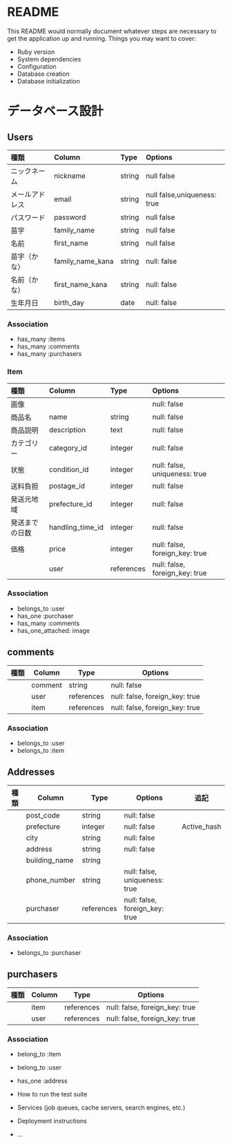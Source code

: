 # README

This README would normally document whatever steps are necessary to get the
application up and running.
Things you may want to cover:
* Ruby version
* System dependencies
* Configuration
* Database creation
* Database initialization


# データベース設計

## Users
|種類|Column|Type|Options|
|:----|:----|:----|:----|
|ニックネーム|nickname|string|null false|
|メールアドレス|email|string|null false,uniqueness: true|
|パスワード|password|string|null false|
|苗字|family_name|string|null false|
|名前|first_name|string|null false|
苗字（かな）| family_name_kana    | string     | null: false      |
|名前（かな）| first_name_kana | string   | null: false    |
|生年月日| birth_day   | date     | null: false     |
### Association
* has_many :items
* has_many :comments
* has_many :purchasers

### Item
|種類|Column|Type|Options|
|:----|:----|:----|:----|
画像|    |  | null: false  | ActiveStorage |
|商品名| name | string  | null: false ||
|商品説明| description  | text | null: false ||
|カテゴリー| category_id   | integer | null: false |Active_hash|
|状態| condition_id  | integer | null: false, uniqueness: true |Active_hash|
|送料負担| postage_id | integer | null: false ||
|発送元地域| prefecture_id | integer | null: false |Active_hash|
|発送までの日数| handling_time_id | integer | null: false |Active_hash|
|価格| price | integer | null: false, foreign_key: true ||
|| user | references | null: false, foreign_key: true ||
### Association
* belongs_to :user
* has_one :purchaser
* has_many :comments
* has_one_attached: image

## comments
|種類        | Column     | Type       | Options      |
|-----------|------------|-------------|--------------|
|| comment   | string      | null: false  |
|| user | references | null: false, foreign_key: true  |
|| item | references | null: false, foreign_key: true  |
### Association
* belongs_to :user
* belongs_to :item
## Addresses
|種類| Column     | Type       | Options      |追記          |
|-----------|------------|-------------|--------------|-------------|
|| post_code   | string      | null: false  ||
|| prefecture | integer  | null: false |Active_hash|
|| city  | string | null: false   ||
|| address    | string     | null: false     ||
|| building_name   | string   |        ||
|| phone_number  | string  | null: false, uniqueness: true ||
|| purchaser | references | null: false, foreign_key: true ||
### Association
* belongs_to :purchaser
## purchasers
|種類        | Column     | Type       | Options      |
|-----------|------------|-------------|--------------|
|| item   | references  | null: false, foreign_key: true  |
|| user  | references | null: false, foreign_key: true  |
### Association
* belong_to :item
* belong_to :user
* has_one :address


* How to run the test suite
* Services (job queues, cache servers, search engines, etc.)
* Deployment instructions
* ...